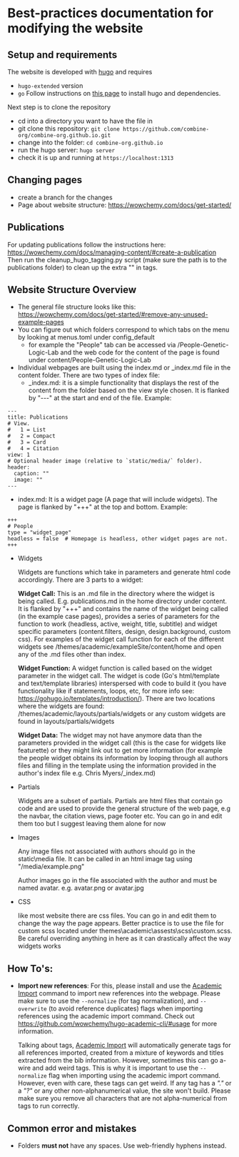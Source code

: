 # Best-practices documentation for modifying the website

## Setup and requirements
The website is developed with [hugo](https://gohugo.io/) and requires
* `hugo-extended` version
* `go`
Follow instructions on [this page](https://wowchemy.com/docs/install-locally/) to install hugo and dependencies.

Next step is to clone the repository
* cd into a directory you want to have the file in
* git clone this repository: `git clone https://github.com/combine-org/combine-org.github.io.git`
* change into the folder: `cd combine-org.github.io`
* run the hugo server: `hugo server`
* check it is up and running at `https://localhost:1313`
  
## Changing pages
* create a branch for the changes
* Page about website structure: https://wowchemy.com/docs/get-started/

## Publications
For updating publications follow the instructions here: https://wowchemy.com/docs/managing-content/#create-a-publication
Then run the cleanup_hugo_tagging.py script (make sure the path is to the publications folder) to clean up the extra "" in tags.

## Website Structure Overview

* The general file structure looks like this: https://wowchemy.com/docs/get-started/#remove-any-unused-example-pages
* You can figure out which folders correspond to which tabs on the menu by looking at menus.toml under config\_default
  * for example the "People" tab can be accessed via <website url>/People-Genetic-Logic-Lab and the web code for the content of the page is found under content/People-Genetic-Logic-Lab
* Individual webpages are built using the index.md or _index.md file in the content folder. There are two types of index file:
  * _index.md: it is a simple functionality that displays the rest of the content from the folder based on the view style chosen. It is flanked by "---" at the start and end of the file. Example:

~~~~
---
title: Publications
# View.
#   1 = List
#   2 = Compact
#   3 = Card
#   4 = Citation
view: 1
# Optional header image (relative to `static/media/` folder).
header:
  caption: ""
  image: ""
---
~~~~
  
  * index.md: It is a widget page (A page that will include widgets). The page is flanked by "+++" at the top and bottom. Example:

 ~~~~
+++
# People
type = "widget_page"
headless = false  # Homepage is headless, other widget pages are not.
+++
 ~~~~

* Widgets

  Widgets are functions which take in parameters and generate html code accordingly. There are 3 parts to a widget:

  **Widget Call:** This is an .md file in the directory where the widget is being called. E.g. publications.md in the home directory under content. It is flanked by "+++" and contains the name of the widget being called (in the example case pages), provides a series of parameters for the function to work (headless, active, weight, title, subtitle) and widget specific parameters (content.filters, design, design.background, custom css). For examples of the widget call function for each of the different widgets see /themes/academic/exampleSite/content/home and open any of the .md files other than index.

  **Widget Function:** A widget function is called based on the widget parameter in the widget call. The widget is code (Go's html/template and text/template libraries) interspersed with code to build it (you have functionality like if statements, loops, etc, for more info see: https://gohugo.io/templates/introduction/). There are two locations where the widgets are found: /themes/academic/layouts/partials/widgets or any custom widgets are found in layouts/partials/widgets

  **Widget Data:** The widget may not have anymore data than the parameters provided in the widget call (this is the case for widgets like featurette) or they might link out to get more information (for example the people widget obtains its information by looping through all authors files and filling in the template using the information provided in the author's index file e.g. Chris Myers/_index.md)

* Partials

  Widgets are a subset of partials. Partials are html files that contain go code and are used to provide the general structure of the web page, e.g the navbar, the citation views, page footer etc. You can go in and edit them too but I suggest leaving them alone for now

* Images

  Any image files not associated with authors should go in the static\media file. It can be called in an html image tag using "/media/example.png"

  Author images go in the file associated with the author and must be named avatar.<extension> e.g. avatar.png or avatar.jpg

* CSS

  like most website there are css files. You can go in and edit them to change the way the page appears. Better practice is to use the file for custom scss located under themes\academic\assests\scss\custom.scss. Be careful overriding anything in here as it can drastically affect the way widgets works

## How To's:

* **Import new references**: 
  For this, please install and use the [Academic Import](https://github.com/wowchemy/hugo-academic-cli/#usage) command to import new references into the webpage. Please make sure to use the `--normalize` (for tag normalization), and `--overwrite` (to avoid reference duplicates) flags when importing references using the academic import command. Check out https://github.com/wowchemy/hugo-academic-cli/#usage for more information.

  Talking about tags, [Academic Import](https://github.com/wowchemy/hugo-academic-cli/#usage) will automatically generate tags for all references imported, created from a mixture of keywords and titles extracted from the bib information. However, sometimes this can go a-wire and add weird tags. This is why it is important to use the `--normalize` flag when importing using the academic import command. However, even with care, these tags can get weird. If any tag has a *"."* or a *"?"* or any other non-alphanumerical value, the site won't build. Please make sure you remove all characters that are not alpha-numerical from tags to run correctly.

## Common error and mistakes

* Folders **must not** have any spaces. Use web-friendly hyphens instead.
